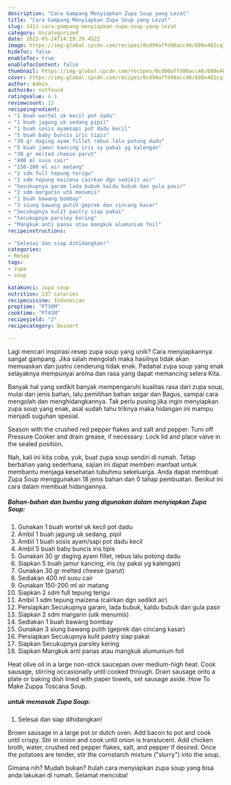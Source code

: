 ```yaml
---
description: "Cara Gampang Menyiapkan Zupa Soup yang Lezat"
title: "Cara Gampang Menyiapkan Zupa Soup yang Lezat"
slug: 1411-cara-gampang-menyiapkan-zupa-soup-yang-lezat
category: Uncategorized
date: 2022-05-24T14:29:29.452Z
image: https://img-global.cpcdn.com/recipes/0cd90affd90acc46/680x482cq70/zupa-soup-foto-resep-utama.jpg
hideToc: false
enableToc: true
enableTocContent: false
thumbnail: https://img-global.cpcdn.com/recipes/0cd90affd90acc46/680x482cq70/zupa-soup-foto-resep-utama.jpg
cover: https://img-global.cpcdn.com/recipes/0cd90affd90acc46/680x482cq70/zupa-soup-foto-resep-utama.jpg
author: Admin
authorAv: notfound
ratingvalue: 4.1
reviewcount: 12
recipeingredient:
- "1 buah wortel uk kecil pot dadu"
- "1 buah jagung uk sedang pipil"
- "1 buah sosis ayamsapi pot dadu kecil"
- "5 buah baby buncis iris tipis"
- "30 gr daging ayam fillet rebus lalu potong dadu"
- "5 buah jamur kancing iris sy pakai yg kalengan"
- "30 gr melted cheese parut"
- "400 ml susu cair"
- "150-200 ml air matang"
- "2 sdm full tepung terigu"
- "1 sdm tepung maizena cairkan dgn sedikit air"
- "Secukupnya garam lada bubuk kaldu bubuk dan gula pasir"
- "2 sdm margarin utk menumis"
- "1 buah bawang bombay"
- "3 siung bawang putih geprek dan cincang kasar"
- "Secukupnya kulit pastry siap pakai"
- "Secukupnya parsley kering"
- "Mangkuk anti panas atau mangkuk alumunium foil"
recipeinstructions:

- "Selesai dan siap dihidangkan!"
categories:
- Resep
tags:
- zupa
- soup

katakunci: zupa soup 
nutrition: 237 calories
recipecuisine: Indonesian
preptime: "PT38M"
cooktime: "PT45M"
recipeyield: "2"
recipecategory: Dessert

---
```





Lagi mencari inspirasi resep zupa soup yang unik? Cara menyiapkannya sangat gampang. Jika salah mengolah maka hasilnya tidak akan memuaskan dan justru cenderung tidak enak. Padahal zupa soup yang enak selayaknya mempunyai aroma dan rasa yang dapat memancing selera Kita.





Banyak hal yang sedikit banyak mempengaruhi kualitas rasa dari zupa soup, mulai dari jenis bahan, lalu pemilihan bahan segar dan Bagus, sampai cara mengolah dan menghidangkannya. Tak perlu pusing jika ingin menyiapkan zupa soup yang enak,      asal sudah tahu triknya maka hidangan ini mampu menjadi suguhan spesial.














Season with the crushed red pepper flakes and salt and pepper. Turn off Pressure Cooker and drain grease, if necessary. Lock lid and place valve in the sealed position.






Nah, kali ini kita coba, yuk, buat zupa soup sendiri di rumah. Tetap berbahan yang sederhana, sajian ini dapat memberi manfaat untuk membantu menjaga kesehatan tubuhmu sekeluarga. Anda dapat membuat Zupa Soup menggunakan 18 jenis bahan dan 0 tahap pembuatan. Berikut ini cara dalam membuat hidangannya.

<!--inarticleads1-->

##### Bahan-bahan dan bumbu yang digunakan dalam menyiapkan Zupa Soup:

1. Gunakan 1 buah wortel uk kecil pot dadu
1. Ambil 1 buah jagung uk sedang, pipil
1. Ambil 1 buah sosis ayam/sapi pot dadu kecil
1. Ambil 5 buah baby buncis iris tipis
1. Gunakan 30 gr daging ayam fillet, rebus lalu potong dadu
1. Siapkan 5 buah jamur kancing, iris (sy pakai yg kalengan)
1. Gunakan 30 gr melted cheese (parut)
1. Sediakan 400 ml susu cair
1. Gunakan 150-200 ml air matang
1. Siapkan 2 sdm full tepung terigu
1. Ambil 1 sdm tepung maizena (cairkan dgn sedikit air)
1. Persiapkan Secukupnya garam, lada bubuk, kaldu bubuk dan gula pasir
1. Siapkan 2 sdm margarin (utk menumis)
1. Sediakan 1 buah bawang bombay
1. Gunakan 3 siung bawang putih (geprek dan cincang kasar)
1. Persiapkan Secukupnya kulit pastry siap pakai
1. Siapkan Secukupnya parsley kering
1. Siapkan Mangkuk anti panas atau mangkuk alumunium foil


Heat olive oil in a large non-stick saucepan over medium-high heat. Cook sausage, stirring occasionally until cooked through. Drain sausage onto a plate or baking dish lined with paper towels, set sausage aside. How To Make Zuppa Toscana Soup. 

<!--inarticleads2-->

#####  untuk memasak Zupa Soup:


1. Selesai dan siap dihidangkan!

Brown sausage in a large pot or dutch oven. Add bacon to pot and cook until crispy. Stir in onion and cook until onion is translucent. Add chicken broth, water, crushed red pepper flakes, salt, and pepper if desired. Once the potatoes are tender, stir the cornstarch mixture (&#34;slurry&#34;) into the soup. 

Gimana nih? Mudah bukan? Itulah cara menyiapkan zupa soup yang bisa anda lakukan di rumah. Selamat mencoba!
